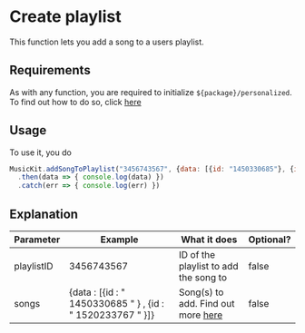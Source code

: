# Create playlist
This function lets you add a song to a users playlist.

## Requirements

As with any function, you are required to initialize `${package}/personalized`. To find out how to do so, click [here](personalized/initialization.md)

## Usage
To use it, you do
```js
MusicKit.addSongToPlaylist("3456743567", {data: [{id: "1450330685"}, {id: "1520233767"}]})
  .then(data => { console.log(data) })
  .catch(err => { console.log(err) })
```

## Explanation
| Parameter | Example | What it does | Optional? |
|---|---|---|---|
| playlistID | 3456743567 | ID of the playlist to add the song to | false |
| songs | {data :  [{id :   " 1450330685 " } ,  {id :   " 1520233767 " }]} | Song(s) to add. Find out more [here](https://developer.apple.com/documentation/applemusicapi/libraryplaylisttracksrequest/tracks) | false |